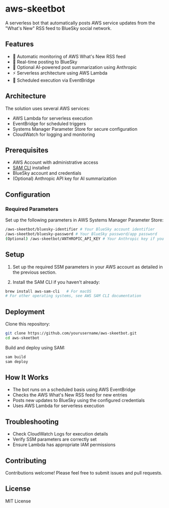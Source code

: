 # aws-skeetbot

A serverless bot that automatically posts AWS service updates from the "What's New" RSS feed to BlueSky social network.

## Features

- 🤖 Automatic monitoring of AWS What's New RSS feed
- 🚀 Real-time posting to BlueSky
- 🧠 Optional AI-powered post summarization using Anthropic
- ⚡ Serverless architecture using AWS Lambda
- 🔄 Scheduled execution via EventBridge

## Architecture

The solution uses several AWS services:
- AWS Lambda for serverless execution
- EventBridge for scheduled triggers
- Systems Manager Parameter Store for secure configuration
- CloudWatch for logging and monitoring

## Prerequisites

- AWS Account with administrative access
- [SAM CLI](https://docs.aws.amazon.com/serverless-application-model/latest/developerguide/serverless-sam-cli-install.html) installed
- BlueSky account and credentials
- (Optional) Anthropic API key for AI summarization

## Configuration

### Required Parameters

Set up the following parameters in AWS Systems Manager Parameter Store:

```sh
/aws-skeetbot/bluesky-identifier # Your BlueSky account identifier 
/aws-skeetbot/bluesky-password # Your BlueSky password/app password
(Optional) /aws-skeetbot/ANTHROPIC_API_KEY # Your Anthropic key if you want it to summarize for you
```

## Setup

1. Set up the required SSM parameters in your AWS account as detailed in the previous section.

2. Install the SAM CLI if you haven't already:

```sh
brew install aws-sam-cli   # For macOS
# For other operating systems, see AWS SAM CLI documentation
```

## Deployment

Clone this repository:

```sh
git clone https://github.com/yourusername/aws-skeetbot.git
cd aws-skeetbot
```

Build and deploy using SAM:

```sh
sam build
sam deploy
```

## How It Works
* The bot runs on a scheduled basis using AWS EventBridge
* Checks the AWS What's New RSS feed for new entries
* Posts new updates to BlueSky using the configured credentials
* Uses AWS Lambda for serverless execution

## Troubleshooting
* Check CloudWatch Logs for execution details
* Verify SSM parameters are correctly set
* Ensure Lambda has appropriate IAM permissions

## Contributing
Contributions welcome! Please feel free to submit issues and pull requests.

## License
MIT License